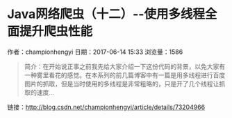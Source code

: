 # Java网络爬虫（十二）--使用多线程全面提升爬虫性能
作者：championhengyi
日期：2017-06-14 15:33
浏览量：1586
> 简介：在开始说正事之前我先给大家介绍一下这份代码的背景，以免大家有一种雾里看花的感觉。在本系列的前几篇博客中有一篇是用多线程进行百度图片的抓取，但是当时使用的多线程是非常粗略的，只是开了几个线程让抓取的速度...

 链接：http://blog.csdn.net/championhengyi/article/details/73204966
